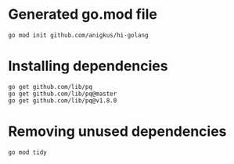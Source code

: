# Generated go.mod file
```
go mod init github.com/anigkus/hi-golang
```  

# Installing dependencies
```
go get github.com/lib/pq
go get github.com/lib/pq@master
go get github.com/lib/pq@v1.8.0
```

# Removing unused dependencies
```
go mod tidy
```